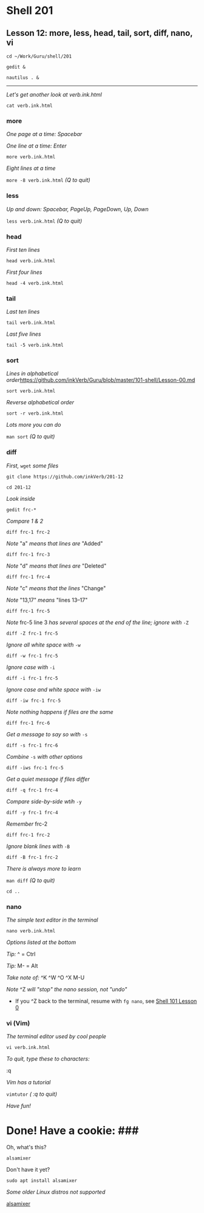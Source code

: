 # Shell 201
## Lesson 12: more, less, head, tail, sort, diff, nano, vi

`cd ~/Work/Guru/shell/201`

`gedit &`

`nautilus . &`
___

*Let's get another look at verb.ink.html*

`cat verb.ink.html`

### more

*One page at a time: Spacebar*

*One line at a time: Enter*

`more verb.ink.html`

*Eight lines at a time*

`more -8 verb.ink.html` *(Q to quit)*

### less

*Up and down: Spacebar, PageUp, PageDown, Up, Down*

`less verb.ink.html` *(Q to quit)*

### head

*First ten lines*

`head verb.ink.html`

*First four lines*

`head -4 verb.ink.html`

### tail

*Last ten lines*

`tail verb.ink.html`

*Last five lines*

`tail -5 verb.ink.html`

### sort

*Lines in alphabetical order*https://github.com/inkVerb/Guru/blob/master/101-shell/Lesson-00.md

`sort verb.ink.html`

*Reverse alphabetical order*

`sort -r verb.ink.html`

*Lots more you can do*

`man sort` *(Q to quit)*

### diff

*First,* `wget` *some files*

`git clone https://github.com/inkVerb/201-12`

`cd 201-12`

*Look inside*

`gedit frc-*`

*Compare 1 & 2*

`diff frc-1 frc-2`

*Note* "a" *means that lines are* "Added"

`diff frc-1 frc-3`

*Note* "d" *means that lines are* "Deleted"

`diff frc-1 frc-4`

*Note* "c" *means that the lines* "Change"

*Note* "13,17" *means* "lines 13–17"

`diff frc-1 frc-5`

*Note* frc-5 line 3 *has several spaces at the end of the line; ignore with* `-Z`

`diff -Z frc-1 frc-5`

*Ignore all white space with* `-w`

`diff -w frc-1 frc-5`

*Ignore case with* `-i`

`diff -i frc-1 frc-5`

*Ignore case and white space with* `-iw`

`diff -iw frc-1 frc-5`

*Note nothing happens if files are the same*

`diff frc-1 frc-6`

*Get a message to say so with* `-s`

`diff -s frc-1 frc-6`

*Combine* `-s` *with other options*

`diff -iws frc-1 frc-5`

*Get a quiet message if files differ*

`diff -q frc-1 frc-4`

*Compare side-by-side wtih* `-y`

`diff -y frc-1 frc-4`

*Remember* frc-2

`diff frc-1 frc-2`

*Ignore blank lines with* `-B`

`diff -B frc-1 frc-2`

*There is always more to learn*

`man diff` *(Q to quit)*

`cd ..`

### nano

*The simple text editor in the terminal*

`nano verb.ink.html`

*Options listed at the bottom*

*Tip:*  ^ = Ctrl

*Tip:* M- = Alt

*Take note of:* ^K ^W ^O ^X M-U

*Note* ^Z *will "stop" the nano session, not "undo"*
- If you ^Z back to the terminal, resume with `fg nano`, see [Shell 101 Lesson 0](https://github.com/inkVerb/Guru/blob/master/101-shell/Lesson-00.md)

### vi (Vim)

*The terminal editor used by cool people*

`vi verb.ink.html`

*To quit, type these to characters:*

:q

*Vim has a tutorial*

`vimtutor` *( :q to quit)*

*Have fun!*

# Done! Have a cookie: ### #

Oh, what's this?

`alsamixer`

Don't have it yet?

`sudo apt install alsamixer`

*Some older Linux distros not supported*

[alsamixer](https://linux.die.net/man/1/alsamixer)
